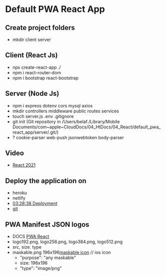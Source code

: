 # Default PWA React App

## Create project folders
- mkdir client server

## Client (React Js)
- npx create-react-app ./
- npm i react-router-dom 
- npm i bootstrap react-bootstrap

## Server (Node Js)
- npm i express dotenv cors mysql axios
- mkdir controllers middleware public routes services
- touch server.js .env .gitignore
- git init (Git repository in /Users/belaf./Library/Mobile Documents/com~apple~CloudDocs/04_HtDocs/04_React/default_pwa_react_app/server/.git/)
- ? cookie-parser web-push jsonwebtoken body-parser

## Video
- [React 2021](https://www.youtube.com/watch?v=UtP0h4x_Zxs&list=PLyuRouwmQCjmMfs-HOsDGoaN6JiYrC6Ms&index=6)

## Deploy the application on
- heroku
- netlify
- [03:28:38 Deployment](https://www.youtube.com/watch?v=MJzbJQLGehs&t=45s)
- [git](https://github.com/adrianhajdin/project_medical_pager_chat/blob/master/client/src/components/Auth.jsx)

## PWA Manifest JSON logos
- DOCS [PWA React](https://www.youtube.com/watch?v=RvEEZLxiAlQ)
- logo192.png, logo256.png, logo384.png, logo512.png
- src, size. type
- maskable.png  196x196[maskable icon](https://maskable.app/editor)  //  ios icon
    - "purpose": "any maskable"
    - size: 196x196
    - "type": "image/png"